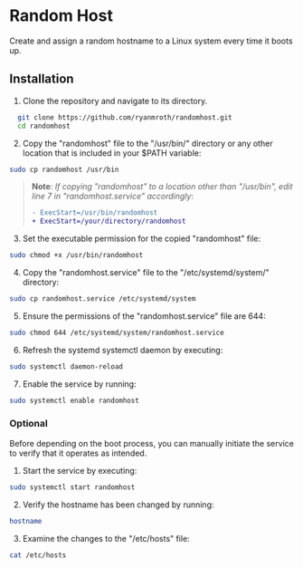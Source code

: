 
# Random Host

Create and assign a random hostname to a Linux system every time it boots up.


## Installation

  1. Clone the repository and navigate to its directory.
  ```bash
    git clone https://github.com/ryanmroth/randomhost.git 
    cd randomhost
  ```
  2. Copy the "randomhost" file to the "/usr/bin/" directory or any other location that is included in your $PATH variable:
  ```bash
  sudo cp randomhost /usr/bin
  ```
  >**Note**: *If copying "randomhost" to a location other than "/usr/bin", edit line 7 in "randomhost.service" accordingly*:
  >```diff
  >- ExecStart=/usr/bin/randomhost
  >+ ExecStart=/your/directory/randomhost
  >```

  3. Set the executable permission for the copied "randomhost" file:
  ```bash
  sudo chmod +x /usr/bin/randomhost
  ```

  4. Copy the "randomhost.service" file to the "/etc/systemd/system/" directory:
  ```bash
  sudo cp randomhost.service /etc/systemd/system
  ```

  5. Ensure the permissions of the "randomhost.service" file are 644:
  ```bash
  sudo chmod 644 /etc/systemd/system/randomhost.service
  ```

  6. Refresh the systemd systemctl daemon by executing:
  ```bash
  sudo systemctl daemon-reload 
  ```

  7. Enable the service by running:
  ```bash
  sudo systemctl enable randomhost
  ```

### Optional

Before depending on the boot process, you can manually initiate the service to verify that it operates as intended.

1. Start the service by executing:
```bash
sudo systemctl start randomhost
```
2. Verify the hostname has been changed by running:
```bash
hostname
```
3. Examine the changes to the "/etc/hosts" file:
```bash
cat /etc/hosts
```

